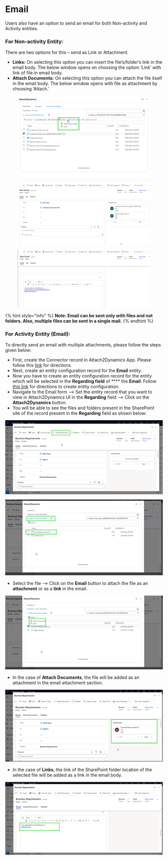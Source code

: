 # Email

Users also have an option to send an email for both Non-activity and Activity entities.&#x20;

### For Non-activity Entity:

There are two options for this – send as Link or Attachment.

* **Links:** On selecting this option you can insert the file’s/folder’s link in the email body. The below window opens on choosing the option ‘Link’ with link of file in email body.
* **Attach Documents:** On selecting this option you can attach the file itself in the email body. The below window opens with file as attachment by choosing ‘Attach.’

<figure><img src="../../.gitbook/assets/Email files as an attachment or share the link to the files- slide 17.png" alt=""><figcaption></figcaption></figure>

<figure><img src="../../.gitbook/assets/Email files as an attachment or share the link to the files- slide 17 image 2.png" alt=""><figcaption></figcaption></figure>

<figure><img src="../../.gitbook/assets/Email files as an attachment or share the link to the files- slide 17 image 3.png" alt=""><figcaption></figcaption></figure>

{% hint style="info" %}
**Note: Email can be sent only with files and not folders. Also, multiple files can be sent in a single mail.**
{% endhint %}

### For Activity Entity (Email):

To directly send an email with multiple attachments, please follow the steps given below:

* First, create the Connector record in Attach2Dynamics App. Please follow this [link](https://docs.inogic.com/attach2dynamics/configuration/connector-configuration/sharepoint) for directions.
* Next, create an entity configuration record for the **Email** entity.
* Now you have to create an entity configuration record for the entity which will be selected in the **Regarding field** of **** the **Email**. Follow [this link](https://docs.inogic.com/attach2dynamics/configuration/entity-configuration) for directions to create entity configuration.
* Navigate to the Email form --> Set the entity record that you want to view in Attach2Dynamics UI in the **Regarding** field --> Click on the **Attach2Dynamics** button.
* You will be able to see the files and folders present in the SharePoint site of the record present in the **Regarding** field as shown below:

![](../../.gitbook/assets/Image1.png)

![](<../../.gitbook/assets/Image2 (1).png>)

* Select the file --> Click on the **Email** button to attach the file as an **attachment** or as a **link** in the email.

![](../../.gitbook/assets/Image3.png)

* In the case of **Attach Documents**, the file will be added as an attachment in the email attachment section.

![](../../.gitbook/assets/Image4.png)

* In the case of **Links**, the link of the SharePoint folder location of the selected file will be added as a link in the email body.

![](../../.gitbook/assets/Image5.png)


